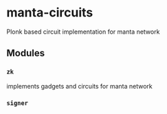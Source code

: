 # manta-circuits

Plonk based circuit implementation for manta network

## Modules

### `zk`

implements gadgets and circuits for manta network

### `signer`